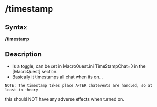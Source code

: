 # /timestamp

## Syntax

**/timestamp**

## Description

* Is a toggle, can be set in MacroQuest.ini TimeStampChat=0 in the \[MacroQuest\] section.
* Basically it timestamps all chat when its on...

`NOTE: The timestamp takes place AFTER chatevents are handled, so at least in theory`

this should NOT have any adverse effects when turned on.

